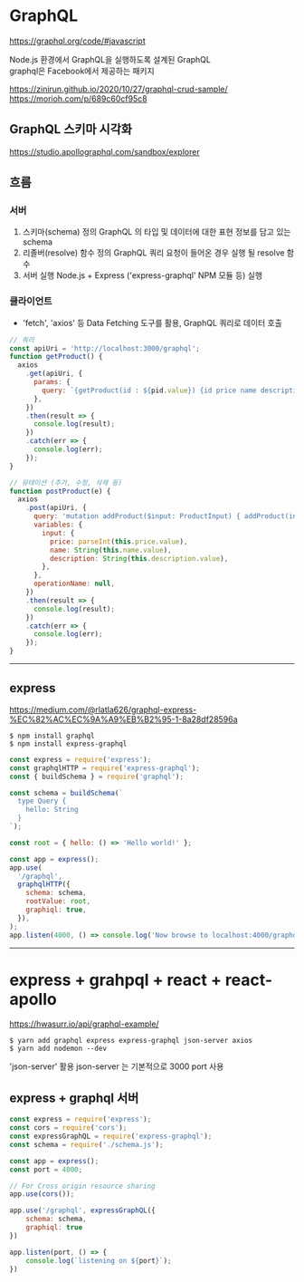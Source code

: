 # GraphQL

https://graphql.org/code/#javascript

Node.js 환경에서 GraphQL을 실행하도록 설계된 GraphQL  
graphql은 Facebook에서 제공하는 패키지

https://zinirun.github.io/2020/10/27/graphql-crud-sample/
https://morioh.com/p/689c60cf95c8

## GraphQL 스키마 시각화

https://studio.apollographql.com/sandbox/explorer

## 흐름

### 서버

1. 스키마(schema) 정의
   GraphQL 의 타입 및 데이터에 대한 표현 정보를 담고 있는 schema
2. 리졸버(resolve) 함수 정의
   GraphQL 쿼리 요청이 들어온 경우 실행 될 resolve 함수
3. 서버 실행
   Node.js + Express ('express-graphql' NPM 모듈 등) 실행

### 클라이언트

- 'fetch', 'axios' 등 Data Fetching 도구를 활용, GraphQL 쿼리로 데이터 호출

```javascript
// 쿼리
const apiUri = 'http://localhost:3000/graphql';
function getProduct() {
  axios
    .get(apiUri, {
      params: {
        query: `{getProduct(id : ${pid.value}) {id price name description}}`,
      },
    })
    .then(result => {
      console.log(result);
    })
    .catch(err => {
      console.log(err);
    });
}
```

```javascript
// 뮤테이션 (추가, 수정, 삭제 등)
function postProduct(e) {
  axios
    .post(apiUri, {
      query: 'mutation addProduct($input: ProductInput) { addProduct(input: $input)}',
      variables: {
        input: {
          price: parseInt(this.price.value),
          name: String(this.name.value),
          description: String(this.description.value),
        },
      },
      operationName: null,
    })
    .then(result => {
      console.log(result);
    })
    .catch(err => {
      console.log(err);
    });
}
```

---

## express

https://medium.com/@rlatla626/graphql-express-%EC%82%AC%EC%9A%A9%EB%B2%95-1-8a28df28596a

```
$ npm install graphql
$ npm install express-graphql
```

```javascript
const express = require('express');
const graphqlHTTP = require('express-graphql');
const { buildSchema } = require('graphql');

const schema = buildSchema(`
  type Query {
    hello: String
  }
`);

const root = { hello: () => 'Hello world!' };

const app = express();
app.use(
  '/graphql',
  graphqlHTTP({
    schema: schema,
    rootValue: root,
    graphiql: true,
  }),
);
app.listen(4000, () => console.log('Now browse to localhost:4000/graphql'));
```

---

# express + grahpql + react + react-apollo

https://hwasurr.io/api/graphql-example/

```
$ yarn add graphql express express-graphql json-server axios
$ yarn add nodemon --dev
```

'json-server' 활용
json-server 는 기본적으로 3000 port 사용

## express + graphql 서버

```javascript
const express = require('express');
const cors = require('cors');
const expressGraphQL = require('express-graphql');
const schema = require('./schema.js');

const app = express();
const port = 4000;

// For Cross origin resource sharing
app.use(cors());

app.use('/graphql', expressGraphQL({
	schema: schema,
	graphiql: true
})

app.listen(port, () => {
	console.log(`listening on ${port}`);
})
```
